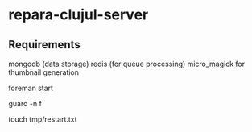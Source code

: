 repara-clujul-server
====================

Requirements
------------

mongodb (data storage)
redis (for queue processing)
micro_magick for thumbnail generation

foreman start

guard -n f

touch tmp/restart.txt
